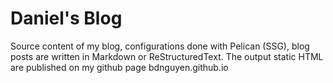 # Daniel's Blog 
Source content of my blog, configurations done with Pelican (SSG), blog posts are written in Markdown or ReStructuredText.
The output static HTML are published on my github page bdnguyen.github.io
